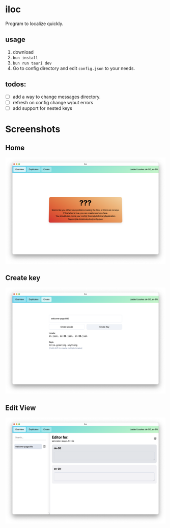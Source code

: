 # iloc

Program to localize quickly.

## usage

1. download
2. `bun install`
3. `bun run tauri dev`
4. Go to config directory and edit `config.json` to your needs.

## todos:

- [ ] add a way to change messages directory.
- [ ] refresh on config change w/out errors
- [ ] add support for nested keys

# Screenshots

## Home
![home](./screenshots/home.png)

## Create key
![create key](./screenshots/create-key.png)

## Edit View
![edit view](./screenshots/edit-view.png)
